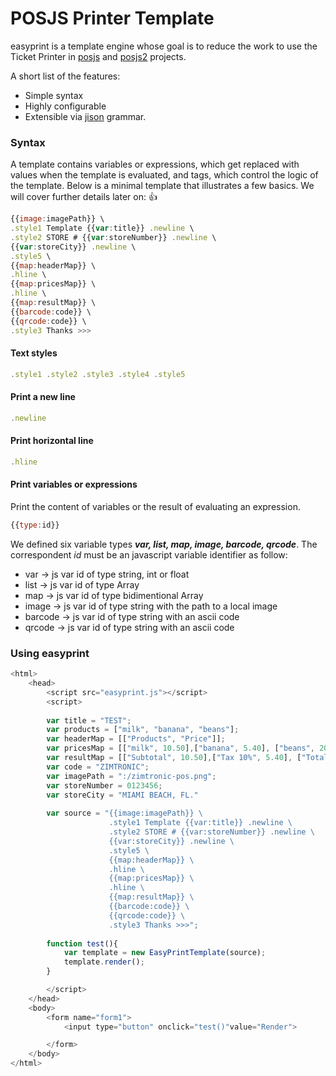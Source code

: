 # POSJS Printer Template

easyprint is a template engine whose goal is to reduce the work to 
use the Ticket Printer in [posjs](https://github.com/Zimtronic/posjs) and 
[posjs2](https://github.com/Zimtronic/posjs2) projects.

A short list of the features:

 * Simple syntax
 * Highly configurable
 * Extensible via [jison](http://zaach.github.io/jison/docs) grammar.

### Syntax

A template contains variables or expressions, which get replaced with values when 
the template is evaluated, and tags, which control the logic of the template. 
Below is a minimal template that illustrates a few basics. We will cover further 
details later on:  :+1:

```javascript
{{image:imagePath}} \
.style1 Template {{var:title}} .newline \
.style2 STORE # {{var:storeNumber}} .newline \
{{var:storeCity}} .newline \
.style5 \
{{map:headerMap}} \
.hline \
{{map:pricesMap}} \
.hline \
{{map:resultMap}} \
{{barcode:code}} \
{{qrcode:code}} \
.style3 Thanks >>>
```

#### Text styles
```javascript
.style1 .style2 .style3 .style4 .style5
```
#### Print a new line
```javascript
.newline
```
#### Print horizontal line
```javascript
.hline
```
#### Print variables or expressions
Print the content of variables or the result of evaluating an expression.
```javascript
{{type:id}}
```
We defined six variable types ***var, list, map, image, barcode, qrcode***. 
The correspondent *id* must be an javascript variable identifier as follow:

* var -> js var id of type string, int or float
* list -> js var id of type Array
* map -> js var id of type bidimentional Array
* image -> js var id of type string with the path to a local image
* barcode -> js var id of type string with an ascii code
* qrcode -> js var id of type string with an ascii code

### Using easyprint 
```javascript
<html>
    <head>
        <script src="easyprint.js"></script>
        <script>
        
        var title = "TEST";
        var products = ["milk", "banana", "beans"];
        var headerMap = [["Products", "Price"]];
        var pricesMap = [["milk", 10.50],["banana", 5.40], ["beans", 20.60]];
        var resultMap = [["Subtotal", 10.50],["Tax 10%", 5.40], ["Total", 20.60], ["Cash tend", 8.5], ["Cash due", 10.20]];
        var code = "ZIMTRONIC";
        var imagePath = ":/zimtronic-pos.png";
        var storeNumber = 0123456;
        var storeCity = "MIAMI BEACH, FL."
        
        var source = "{{image:imagePath}} \
                      .style1 Template {{var:title}} .newline \
                      .style2 STORE # {{var:storeNumber}} .newline \
                      {{var:storeCity}} .newline \
                      .style5 \
                      {{map:headerMap}} \
                      .hline \
                      {{map:pricesMap}} \
                      .hline \
                      {{map:resultMap}} \
                      {{barcode:code}} \
                      {{qrcode:code}} \
                      .style3 Thanks >>>";
        
        function test(){
            var template = new EasyPrintTemplate(source);
            template.render();
        }

        </script>
    </head>
    <body>
        <form name="form1">
            <input type="button" onclick="test()"value="Render">

        </form>
    </body>
</html>
```
